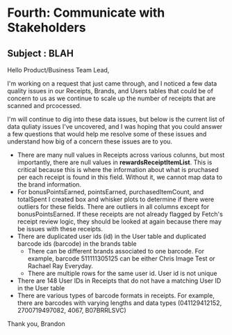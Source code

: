 # Fourth: Communicate with Stakeholders

## Subject : BLAH

Hello Product/Business Team Lead,

I'm working on a request that just came through, and I noticed a few data quality issues in our Receipts, Brands, and Users tables that could be of concern to us as we continue to scale up the number of receipts that are scanned and prcocessed. 

I'm will continue to dig into these data issues, but below is the current list of data quliaty issues I've uncovered, and I was hoping that you could answer a few questions that would help me resolve some of these issues and understand how big of a concern these issues are to you. 

* There are many null values in Receipts across various colunns, but most importantly, there are null values in __rewardsReceiptItemList__. This is critical because this is where the information about what is pruchased per each receipt is found in this field. Without it, we cannot map data to the brand information. 
* For bonusPointsEarned, pointsEarned, purchasedItemCount, and totalSpent I created box and whisker plots to determine if there were outliers for these fields. There are outliers in all columns except for bonusPointsEarned. If these receipts are not already flagged by Fetch's receipt review logic, they should be looked at again because there may be issues with these receipts.
* There are duplicated user ids (id) in the User table and duplicated barcode ids (barcode) in the brands table
    * There can be different brands associated to one barcode. For example, barcode 511111305125 can be either Chris Image Test	or Rachael Ray Everyday. 
    * There are multiple rows for the same user id. User id is not unique 
* There are 148 User IDs in Receipts that do not have a matching User ID in the User table
* There are various types of barcode formats in receipts. For example, there are barcodes with varying lengths and data types (041129412152, 2700719497082, 4067, B07BRRLSVC)







Thank you,
Brandon
